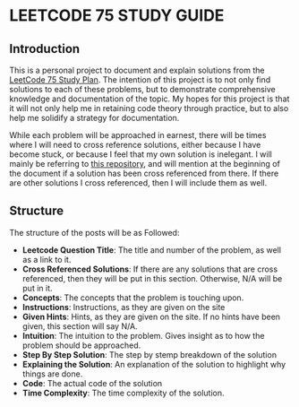 # LEETCODE 75 STUDY GUIDE
## Introduction
This is a personal project to document and explain solutions from the [LeetCode 75 Study Plan](https://leetcode.com/studyplan/leetcode-75/). The intention of this project is to not only find solutions to each of these problems, but to demonstrate comprehensive knowledge and documentation of the topic. My hopes for this project is that it will not only help me in retaining code theory through practice, but to also help me solidify a strategy for documentation.

While each problem will be approached in earnest, there will be times where I will need to cross reference solutions, either because I have become stuck, or because I feel that my own solution is inelegant. I will mainly be referring to [this repository](https://walkccc.me/LeetCode/), and will mention at the beginning of the document if a solution has been cross referenced from there. If there are other solutions I cross referenced, then I will include them as well.

## Structure

The structure of the posts will be as Followed:
- **Leetcode Question Title**: The title and number of the problem, as well as a link to it.
- **Cross Referenced Solutions**: If there are any solutions that are cross referenced, then they will be put in this section. Otherwise, N/A will be put in it.
- **Concepts**: The concepts that the problem is touching upon.
- **Instructions**: Instructions, as they are given on the site
- **Given Hints**: Hints, as they are given on the site. If no hints have been given, this section will say N/A.
- **Intuition**: The intuition to the problem. Gives insight as to how the problem should be approached.
- **Step By Step Solution**: The step by stemp breakdown of the solution
- **Explaining the Solution**: An explanation of the solution to highlight why things are done.
- **Code**: The actual code of the solution
- **Time Complexity**: The time complexity of the solution.
